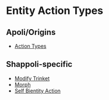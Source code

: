 # Entity Action Types

## Apoli/Origins

-   [Action Types](https://origins.readthedocs.io/en/latest/types/entity_action_types/)

## Shappoli-specific

-   [Modify Trinket](entity/modify_trinket.md)
-   [Morph](entity/morph.md)
-   [Self Bientity Action](entity/self_bientity_action.md)
